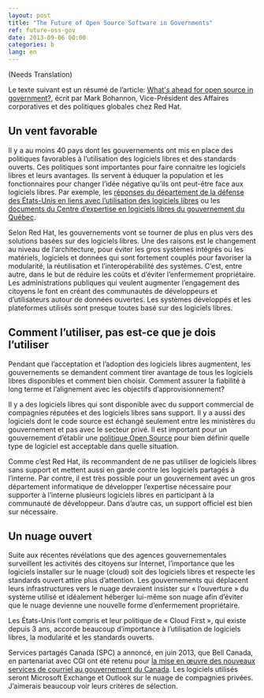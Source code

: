 ```yaml
---
layout: post
title: "The Future of Open Source Software in Governments"
ref: future-oss-gov
date: 2013-09-06 00:00
categories: b
lang: en
---
```


(Needs Translation)

Le texte suivant est un résumé de l’article: [What's ahead for open source in government?](http://opensource.com/government/13/9/trends-open-source-government-2013), écrit par Mark Bohannon, Vice-Président des Affaires corporatives et des politiques globales chez Red Hat.

## Un vent favorable

Il y a au moins 40 pays dont les gouvernements ont mis en place des politiques favorables à l’utilisation des logiciels libres et des standards ouverts.   Ces politiques sont importantes pour faire connaitre les logiciels libres et leurs avantages.  Ils servent à éduquer la population et les fonctionnaires pour changer l’idée négative qu’ils ont peut-être face aux logiciels libres.  Par exemple, les [réponses du département de la défense des États-Unis en liens avec l’utilisation des logiciels libres](http://dodcio.defense.gov/OpenSourceSoftwareFAQ.aspx) ou les [documents du Centre d’expertise en logiciels libres du gouvernement du Québec](http://www.tresor.gouv.qc.ca/ressources-informationnelles/architecture-dentreprise-gouvernementale/logiciels-libres/).

Selon Red Hat, les gouvernements vont se tourner de plus en plus vers des solutions basées sur des logiciels libres.  Une des raisons est le changement au niveau de l’architecture, pour éviter les gros systèmes intégrés ou les matériels, logiciels et données qui sont fortement couplés pour favoriser la modularité, la réutilisation et l’interopérabilité des systèmes.  C’est, entre autre, dans le but de réduire les coûts et d’éviter l’enfermement propriétaire.  Les administrations publiques qui veulent augmenter l’engagement des citoyens le font en créant des communautés de développeurs et d’utilisateurs autour de données ouvertes.  Les systèmes développés et les plateformes utilisés sont presque toutes basé sur des logiciels libres.

## Comment l’utiliser, pas est-ce que je dois l’utiliser

Pendant que l’acceptation et l’adoption des logiciels libres augmentent, les gouvernements se demandent comment tirer avantage de tous les logiciels libres disponibles et comment bien choisir.  Comment assurer la fiabilité à long terme et l’alignement avec les objectifs d’approvisionnement?

Il y a des logiciels libres qui sont disponible avec du support commercial de compagnies réputées et des logiciels libres sans support.  Il y a aussi des logiciels dont le code source est échangé seulement entre les ministères du gouvernement et pas avec le secteur privé.  Il est important pour un gouvernement d’établir une [politique Open Source](https://www.smile.eu/fr/livres-blancs/livres-blancs/politique-open-source) pour bien définir quelle type de logiciel est acceptable dans quelle situation.

Comme c’est Red Hat, ils recommandent de ne pas utiliser de logiciels libres sans support et mettent aussi en garde contre les logiciels partagés à l’interne.  Par contre, il est très possible pour un gouvernement avec un gros département informatique de développer l’expertise nécessaire pour supporter à l’interne plusieurs logiciels libres en participant à la communauté de développeur.  Dans d’autre cas, un support officiel est bien sur nécessaire.

## Un nuage ouvert

Suite aux récentes révélations que des agences gouvernementales surveillent les activités des citoyens sur Internet, l’importance que les logiciels installer sur le nuage (cloud) soit des logiciels libres et respecte les standards ouvert attire plus d’attention.  Les gouvernements qui déplacent leurs infrastructures vers le nuage devraient insister sur « l’ouverture » du système utilisé et idéalement héberger lui-même son nuage afin d’éviter que le nuage devienne une nouvelle forme d’enfermement propriétaire.

Les États-Unis l’ont compris et leur politique de « Cloud First », qui existe depuis 3 ans, accorde beaucoup d’importance à l’utilisation de logiciels libres, la modularité et les standards ouverts.

Services partagés Canada (SPC) a annoncé, en juin 2013, que Bell Canada, en partenariat avec CGI ont été retenu pour [la mise en œuvre des nouveaux services de courriel au gouvernement du Canada](http://www.ssc-spc.gc.ca/pages/news_release-nouvelles_press-06252013-fra.html).  Les logiciels utilisés seront Microsoft Exchange et Outlook sur le nuage de compagnies privées.  J’aimerais beaucoup voir leurs critères de sélection.
